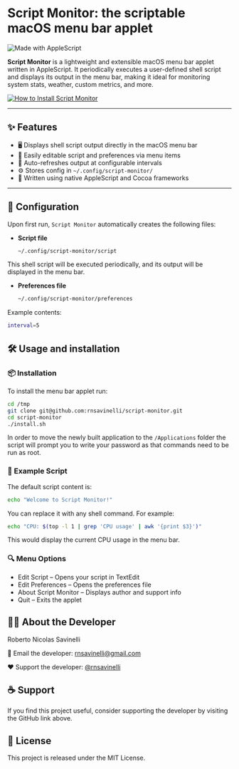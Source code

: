 # Script Monitor: the scriptable macOS menu bar applet

![Made with AppleScript](https://img.shields.io/badge/Made%20with-AppleScript-blueviolet?style=for-the-badge&logo=applescript)

**Script Monitor** is a lightweight and extensible macOS menu bar applet written in AppleScript. It periodically executes a user-defined shell script and displays its output in the menu bar, making it ideal for monitoring system stats, weather, custom metrics, and more.

[![How to Install Script Monitor](https://img.youtube.com/vi/Dt-rSDrOTXU/0.jpg)](https://www.youtube.com/watch?v=Dt-rSDrOTXU)

---

## ✨ Features

- 🖥️ Displays shell script output directly in the macOS menu bar  
- 📝 Easily editable script and preferences via menu items  
- 🔄 Auto-refreshes output at configurable intervals  
- ⚙️ Stores config in `~/.config/script-monitor/`  
- 🧩 Written using native AppleScript and Cocoa frameworks  

---

## 📁 Configuration

Upon first run, `Script Monitor` automatically creates the following files:

- **Script file**  
  ```bash
  ~/.config/script-monitor/script
  ```

This shell script will be executed periodically, and its output will be displayed in the menu bar.

- **Preferences file**  
  ```bash
  ~/.config/script-monitor/preferences
  ```
Example contents:
  ```bash
  interval=5
  ```

## 🛠️ Usage and installation

### 📦 Installation

To install the menu bar applet run:

  ```bash
  cd /tmp
  git clone git@github.com:rnsavinelli/script-monitor.git
  cd script-monitor
  ./install.sh
  ```
In order to move the newly built application to the ```/Applications``` folder the script will prompt you to write your password as that commands need to be run as root.

### 🔧 Example Script

The default script content is:

  ```bash
  echo "Welcome to Script Monitor!"
  ```
You can replace it with any shell command. For example:
  ```bash
  echo "CPU: $(top -l 1 | grep 'CPU usage' | awk '{print $3}')"
  ```
This would display the current CPU usage in the menu bar.

### 🔍 Menu Options
- Edit Script – Opens your script in TextEdit
- Edit Preferences – Opens the preferences file
- About Script Monitor – Displays author and support info
- Quit – Exits the applet

## 🙋‍♂️ About the Developer
Roberto Nicolas Savinelli

📧 Email the developer: [rnsavinelli@gmail.com](mailto:rnsavinelli@gmail.com)

❤️ Support the developer: [@rnsavinelli](https://github.com/rnsavinelli)

## ☕ Support

If you find this project useful, consider supporting the developer by visiting the GitHub link above.

## 📜 License

This project is released under the MIT License.
